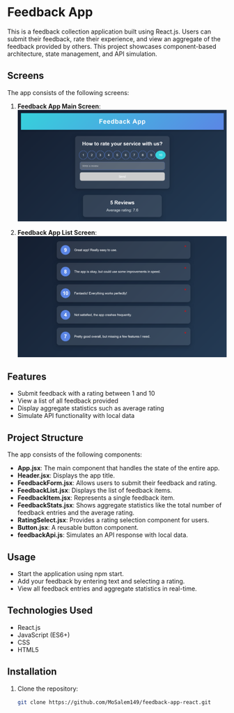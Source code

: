 # Feedback App

This is a feedback collection application built using React.js. Users can submit their feedback, rate their experience, and view an aggregate of the feedback provided by others. This project showcases component-based architecture, state management, and API simulation.

## Screens

The app consists of the following screens:

1. **Feedback App Main Screen**:
   ![Feedback App Main Screen](screens/feedback-app-main-screen.png)

2. **Feedback App List Screen**:
   ![Feedback App List Screen](screens/feedback-app-list-screen.png)

## Features

- Submit feedback with a rating between 1 and 10
- View a list of all feedback provided
- Display aggregate statistics such as average rating
- Simulate API functionality with local data

## Project Structure

The app consists of the following components:

- **App.jsx**: The main component that handles the state of the entire app.
- **Header.jsx**: Displays the app title.
- **FeedbackForm.jsx**: Allows users to submit their feedback and rating.
- **FeedbackList.jsx**: Displays the list of feedback items.
- **FeedbackItem.jsx**: Represents a single feedback item.
- **FeedbackStats.jsx**: Shows aggregate statistics like the total number of feedback entries and the average rating.
- **RatingSelect.jsx**: Provides a rating selection component for users.
- **Button.jsx**: A reusable button component.
- **feedbackApi.js**: Simulates an API response with local data.

## Usage

- Start the application using npm start.
- Add your feedback by entering text and selecting a rating.
- View all feedback entries and aggregate statistics in real-time.

## Technologies Used

- React.js
- JavaScript (ES6+)
- CSS
- HTML5

## Installation

1. Clone the repository:
   ```bash
   git clone https://github.com/MoSalem149/feedback-app-react.git
   ```
